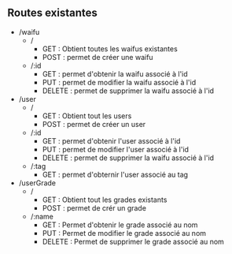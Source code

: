 ## Routes existantes

- /waifu
    -  /
        -  GET : Obtient toutes les waifus existantes
        -  POST : permet de créer une waifu
    -  /:id
        -  GET : permet d'obtenir la waifu associé à l'id
        -  PUT : permet de modifier la waifu associé à l'id
        -  DELETE : permet de supprimer la waifu associé à l'id
- /user
    - /
        - GET : Obtient tout les users
        - POST : permet de créer un user
    - /:id
        - GET : permet d'obtenir l'user associé à l'id
        - PUT : permet de modifier l'user associé à l'id
        - DELETE : permet de supprimer la waifu associé à l'id
    - /:tag
        - GET : permet d'obternir l'user associé au tag
- /userGrade
    - /
        - GET : Obtient tout les grades existants
        - POST : permet de crér un grade
    - /:name
        - GET : Permet d'obtenir le grade associé au nom
        - PUT : Permet de modifier le grade associé au nom
        - DELETE : Permet de supprimer le grade associé au nom